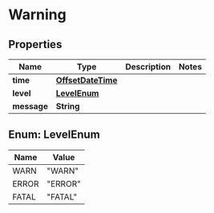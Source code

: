 
# Warning

## Properties
Name | Type | Description | Notes
------------ | ------------- | ------------- | -------------
**time** | [**OffsetDateTime**](OffsetDateTime.md) |  | 
**level** | [**LevelEnum**](#LevelEnum) |  | 
**message** | **String** |  | 


<a name="LevelEnum"></a>
## Enum: LevelEnum
Name | Value
---- | -----
WARN | &quot;WARN&quot;
ERROR | &quot;ERROR&quot;
FATAL | &quot;FATAL&quot;



